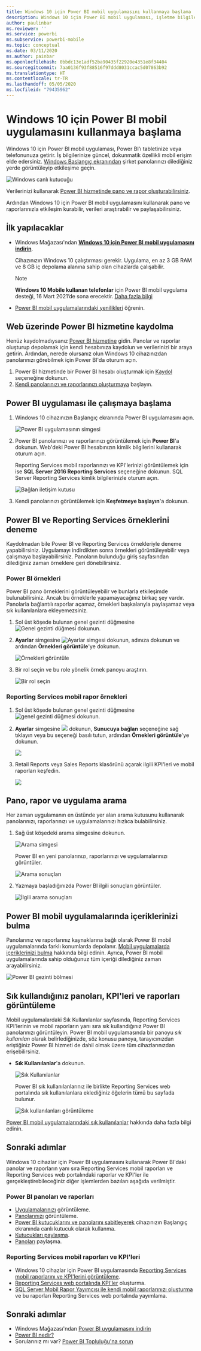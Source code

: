 ```yaml
---
title: Windows 10 için Power BI mobil uygulamasını kullanmaya başlama
description: Windows 10 için Power BI mobil uygulaması, işletme bilgilerinize tabletinizden veya telefonunuzdan güncel ve dokunmatik kullanıma uygun bir şekilde erişmenizi sağlar.
author: paulinbar
ms.reviewer: ''
ms.service: powerbi
ms.subservice: powerbi-mobile
ms.topic: conceptual
ms.date: 03/11/2020
ms.author: painbar
ms.openlocfilehash: 0bbdc13e1adf52ba90435f22920e4351e8f34404
ms.sourcegitcommit: 7aa0136f93f88516f97ddd8031ccac5d07863b92
ms.translationtype: HT
ms.contentlocale: tr-TR
ms.lasthandoff: 05/05/2020
ms.locfileid: "79435962"
---
```

# <a name="get-started-with-the-power-bi-mobile-app-for-windows-10"></a>Windows 10 için Power BI mobil uygulamasını kullanmaya başlama
Windows 10 için Power BI mobil uygulaması, Power BI’ı tabletinize veya telefonunuza getirir. İş bilgilerinize güncel, dokunmatik özellikli mobil erişim elde edersiniz. [Windows Başlangıç ekranından](mobile-pin-dashboard-start-screen-windows-10-phone-app.md) şirket panolarınızı dilediğiniz yerde görüntüleyip etkileşime geçin.

![Windows canlı kutucuğu](./media/mobile-windows-10-phone-app-get-started/pbi_win10_livetile.gif)

Verilerinizi kullanarak [Power BI hizmetinde pano ve rapor oluşturabilirsiniz](../../service-get-started.md). 

Ardından Windows 10 için Power BI mobil uygulamasını kullanarak pano ve raporlarınızla etkileşim kurabilir, verileri araştırabilir ve paylaşabilirsiniz.

## <a name="first-things-first"></a>İlk yapılacaklar
* Windows Mağazası'ndan [**Windows 10 için Power BI mobil uygulamasını indirin**](https://go.microsoft.com/fwlink/?LinkID=526478).
  
  Cihazınızın Windows 10 çalıştırması gerekir. Uygulama, en az 3 GB RAM ve 8 GB iç depolama alanına sahip olan cihazlarda çalışabilir.

  >[!NOTE]
  >**Windows 10 Mobile kullanan telefonlar** için Power BI mobil uygulama desteği, 16 Mart 2021’de sona erecektir. [Daha fazla bilgi](https://go.microsoft.com/fwlink/?linkid=2121400)
   
* [Power BI mobil uygulamalarındaki yenilikleri](mobile-whats-new-in-the-mobile-apps.md) öğrenin.

## <a name="sign-up-for-the-power-bi-service-on-the-web"></a>Web üzerinde Power BI hizmetine kaydolma
Henüz kaydolmadıysanız [Power BI hizmetine](https://powerbi.com/) gidin. Panolar ve raporlar oluşturup depolamak için kendi hesabınıza kaydolun ve verilerinizi bir araya getirin. Ardından, nerede olursanız olun Windows 10 cihazınızdan panolarınızı görebilmek için Power BI'da oturum açın.

1. Power BI hizmetinde bir Power BI hesabı oluşturmak için [Kaydol](https://go.microsoft.com/fwlink/?LinkID=513879) seçeneğine dokunun.
2. [Kendi panolarınızı ve raporlarınızı oluşturmaya](../../service-get-started.md) başlayın.

## <a name="get-started-with-the-power-bi-app"></a>Power BI uygulaması ile çalışmaya başlama
1. Windows 10 cihazınızın Başlangıç ekranında Power BI uygulamasını açın.
   
   ![Power BI uygulamasının simgesi](./media/mobile-windows-10-phone-app-get-started/pbi_win10ph_appiconsm.png)
2. Power BI panolarınızı ve raporlarınızı görüntülemek için **Power BI**'a dokunun. Web'deki Power BI hesabınızın kimlik bilgilerini kullanarak oturum açın. 
   
   Reporting Services mobil raporlarınızı ve KPI'lerinizi görüntülemek için ise **SQL Server 2016 Reporting Services** seçeneğine dokunun. SQL Server Reporting Services kimlik bilgilerinizle oturum açın.
   
   ![Bağlan iletişim kutusu](./media/mobile-windows-10-phone-app-get-started/power-bi-windows-10-connect.png)
3. Kendi panolarınızı görüntülemek için **Keşfetmeye başlayın**'a dokunun.

## <a name="try-the-power-bi-and-reporting-services-samples"></a>Power BI ve Reporting Services örneklerini deneme
Kaydolmadan bile Power BI ve Reporting Services örnekleriyle deneme yapabilirsiniz. Uygulamayı indirdikten sonra örnekleri görüntüleyebilir veya çalışmaya başlayabilirsiniz. Panoların bulunduğu giriş sayfasından dilediğiniz zaman örneklere geri dönebilirsiniz.

### <a name="power-bi-samples"></a>Power BI örnekleri
Power BI pano örneklerini görüntüleyebilir ve bunlarla etkileşimde bulunabilirsiniz. Ancak bu örneklerle yapamayacağınız birkaç şey vardır. Panolarla bağlantılı raporlar açamaz, örnekleri başkalarıyla paylaşamaz veya sık kullanılanlara ekleyemezsiniz.

1. Sol üst köşede bulunan genel gezinti düğmesine ![Genel gezinti düğmesi](././media/mobile-windows-10-phone-app-get-started/power-bi-windows-10-navigation-icon.png) dokunun.
2. **Ayarlar** simgesine ![Ayarlar simgesi](./media/mobile-windows-10-phone-app-get-started/power-bi-win10-settings-icon.png) dokunun, adınıza dokunun ve ardından **Örnekleri görüntüle**'ye dokunun.
   
   ![Örnekleri görüntüle](./media/mobile-windows-10-phone-app-get-started/power-bi-win10-view-samples.png)
3. Bir rol seçin ve bu role yönelik örnek panoyu araştırın.  
   
   ![Bir rol seçin](./media/mobile-windows-10-phone-app-get-started/power-bi-win10-samples.png)

### <a name="reporting-services-mobile-report-samples"></a>Reporting Services mobil rapor örnekleri
1. Sol üst köşede bulunan genel gezinti düğmesine ![genel gezinti düğmesi](././media/mobile-windows-10-phone-app-get-started/power-bi-windows-10-navigation-icon.png) dokunun.
2. **Ayarlar** simgesine ![](./media/mobile-windows-10-phone-app-get-started/power-bi-win10-settings-icon.png) dokunun, **Sunucuya bağlan** seçeneğine sağ tıklayın veya bu seçeneği basılı tutun, ardından **Örnekleri görüntüle**'ye dokunun.
   
   ![](media/mobile-windows-10-phone-app-get-started/power-bi-win10-connect-ssrs-samples.png)
3. Retail Reports veya Sales Reports klasörünü açarak ilgili KPI'leri ve mobil raporları keşfedin.
   
   ![](media/mobile-windows-10-phone-app-get-started/power-bi-win10-ssrs-sample-kpis.png)

## <a name="search-for-dashboards-reports-and-apps"></a>Pano, rapor ve uygulama arama
Her zaman uygulamanın en üstünde yer alan arama kutusunu kullanarak panolarınızı, raporlarınızı ve uygulamalarınızı hızlıca bulabilirsiniz.

1. Sağ üst köşedeki arama simgesine dokunun.
   
   ![Arama simgesi](./media/mobile-windows-10-phone-app-get-started/pbi_win10ph_searchbarbrdr.png)
   
   Power BI en yeni panolarınızı, raporlarınızı ve uygulamalarınızı görüntüler.
   
   ![Arama sonuçları](./media/mobile-windows-10-phone-app-get-started/pbi_win10_searchrecent.png)
2. Yazmaya başladığınızda Power BI ilgili sonuçları görüntüler.
   
   ![İlgili arama sonuçları](./media/mobile-windows-10-phone-app-get-started/pbi_win10_search_m.png)

## <a name="find-your-content-in-the-power-bi-mobile-apps"></a>Power BI mobil uygulamalarında içeriklerinizi bulma
Panolarınız ve raporlarınız kaynaklarına bağlı olarak Power BI mobil uygulamalarında farklı konumlarda depolanır. [Mobil uygulamalarda içeriklerinizi bulma](mobile-apps-quickstart-view-dashboard-report.md) hakkında bilgi edinin. Ayrıca, Power BI mobil uygulamalarında sahip olduğunuz tüm içeriği dilediğiniz zaman arayabilirsiniz. 

![Power BI gezinti bölmesi](./media/mobile-windows-10-phone-app-get-started/power-bi-win10-left-nav.png)

## <a name="view-your-favorite-dashboards-kpis-and-reports"></a>Sık kullandığınız panoları, KPI'leri ve raporları görüntüleme
Mobil uygulamalardaki Sık Kullanılanlar sayfasında, Reporting Services KPI'lerinin ve mobil raporların yanı sıra sık kullandığınız Power BI panolarınızı görüntüleyin. Power BI mobil uygulamasında bir panoyu *sık kullanılan* olarak belirlediğinizde, söz konusu panoya, tarayıcınızdan eriştiğiniz Power BI hizmeti de dahil olmak üzere tüm cihazlarınızdan erişebilirsiniz. 

* **Sık Kullanılanlar**'a dokunun.
  
   ![Sık Kullanılanlar](./media/mobile-windows-10-phone-app-get-started/power-bi-win10-favorite-menu.png)
  
   Power BI sık kullanılanlarınız ile birlikte Reporting Services web portalında sık kullanılanlara eklediğiniz öğelerin tümü bu sayfada bulunur.
  
   ![Sık kullanılanları görüntüleme](./media/mobile-windows-10-phone-app-get-started/power-bi-win10-favorites.png)

[Power BI mobil uygulamalarındaki sık kullanılanlar](mobile-apps-favorites.md) hakkında daha fazla bilgi edinin.

## <a name="next-steps"></a>Sonraki adımlar
Windows 10 cihazlar için Power BI uygulamasını kullanarak Power BI'daki panolar ve raporların yanı sıra Reporting Services mobil raporları ve Reporting Services web portalındaki raporlar ve KPI'ler ile gerçekleştirebileceğiniz diğer işlemlerden bazıları aşağıda verilmiştir.

### <a name="power-bi-dashboards-and-reports"></a>Power BI panoları ve raporları
* [Uygulamalarınızı](../../service-create-distribute-apps.md) görüntüleme.
* [Panolarınızı](mobile-apps-view-dashboard.md) görüntüleme.
* [Power BI kutucuklarını ve panolarını sabitleyerek](mobile-pin-dashboard-start-screen-windows-10-phone-app.md) cihazınızın Başlangıç ekranında canlı kutucuk olarak kullanma.
* [Kutucukları paylaşma](mobile-windows-10-phone-app-get-started.md).
* [Panoları](mobile-share-dashboard-from-the-mobile-apps.md) paylaşma.

### <a name="reporting-services-mobile-reports-and-kpis"></a>Reporting Services mobil raporları ve KPI'leri
* Windows 10 cihazlar için Power BI uygulamasında [Reporting Services mobil raporlarını ve KPI'lerini görüntüleme](mobile-app-windows-10-ssrs-kpis-mobile-reports.md).
* [Reporting Services web portalında KPI'ler](https://msdn.microsoft.com/library/mt683632.aspx) oluşturma.
* [SQL Server Mobil Rapor Yayımcısı ile kendi mobil raporlarınızı oluşturma](https://msdn.microsoft.com/library/mt652547.aspx) ve bu raporları Reporting Services web portalında yayımlama.

## <a name="next-steps"></a>Sonraki adımlar
* Windows Mağazası'ndan [Power BI uygulamasını indirin](https://go.microsoft.com/fwlink/?LinkID=526478)  
* [Power BI nedir?](../../fundamentals/power-bi-overview.md)
* Sorularınız mı var? [Power BI Topluluğu'na sorun](https://community.powerbi.com/)


